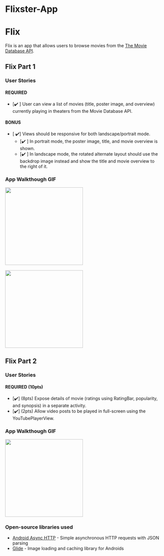 # Flixster-App
# Flix
Flix is an app that allows users to browse movies from the [The Movie Database API](http://docs.themoviedb.apiary.io/#).


## Flix Part 1

### User Stories

#### REQUIRED 
- [✔️ ] User can view a list of movies (title, poster image, and overview) currently playing in theaters from the Movie Database API.

#### BONUS
- [ ✔️] Views should be responsive for both landscape/portrait mode.
   - [✔️ ] In portrait mode, the poster image, title, and movie overview is shown.
   - [✔️ ] In landscape mode, the rotated alternate layout should use the backdrop image instead and show the title and movie overview to the right of it.



### App Walkthough GIF
 
<img src="http://g.recordit.co/Fb9tAJbVMV.gif" width=250><br>
<br>
<img src="http://g.recordit.co/pj569sTmsl.gif" width=250><br>


## Flix Part 2

### User Stories

#### REQUIRED (10pts)

- [✔️] (8pts) Expose details of movie (ratings using RatingBar, popularity, and synopsis) in a separate activity.
- [✔️] (2pts) Allow video posts to be played in full-screen using the YouTubePlayerView.


### App Walkthough GIF

<img src="http://g.recordit.co/51hkK0K62y.gif" width=250><br>





### Open-source libraries used

- [Android Async HTTP](https://github.com/codepath/CPAsyncHttpClient) - Simple asynchronous HTTP requests with JSON parsing
- [Glide](https://github.com/bumptech/glide) - Image loading and caching library for Androids

